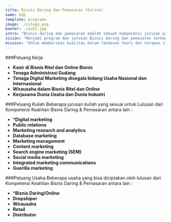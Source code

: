 ```yaml
---
title: Bisnis Daring dan Pemasaran (Online)
name: bdp
template: programs
image: ./cslogo.png
banner: ./ash1.jpg
intro: "Bisnis daring dan pemasaran adalah sebuah kompetensi jurusan pada bidang Sekolah Menengah Kejuruan Bisnis dan Manajemen yang mempelajari keilmuan dan praktik tentang bidang pemasaran dan pengembangan bisnis online melalui media Internet. "
vision: "Menjadi program dan jurusan Bisnis daring dan pemasaran terkemuka yang diakui yang menawarkan pendidikan profesional berkualitas tinggi yang mengarah ke keunggulan praktis bagi sejumlah besar siswa berbakat."
mission: "Untuk memberikan kualitas dalam landasan teori dan terapan ilmu bisnis dan pemasaran secara online dan melatih siswa untuk menerapkan keahlian dibidang digital marketing secara efektif untuk solusi penjualan secara online."
---
```


###Peluang Kerja
* **Kasir di Bisnis Ritel dan Online Bisnis**
* **Tenaga Administrasi Gudang**
* **Tenaga Digital Marketing disegala bidang Usaha Nasional dan Internasional**
* **Wirausaha dalam Bisnis Ritel dan Online**
* **Kerjasama Dunia Usaha dan Dunia Industri**

###Peluang Kuliah
Beberapa jurusan kuliah yang sesuai untuk Lulusan dari Kompetensi Keahlian Bisnis Daring & Pemasaran antara lain :
* ***Digital marketing**
* **Public relations** 
* **Marketing research and analytics**
* **Database marketing**
* **Marketing management**
* **Content marketing**
* **Search engine marketing (SEM)**
* **Social media marketing**
* **Integrated marketing communications**
* **Guerilla marketing**

###Peluang Usaha
Beberapa usaha yang bisa diciptakan oleh lulusan dari Kompetensi Keahlian Bisnis Daring & Pemasaran antara lain :
* ***Bisnis Daring/Online**
* **Dropshiper**
* **Wirausaha**
* **Retail**
* **Distributor**


